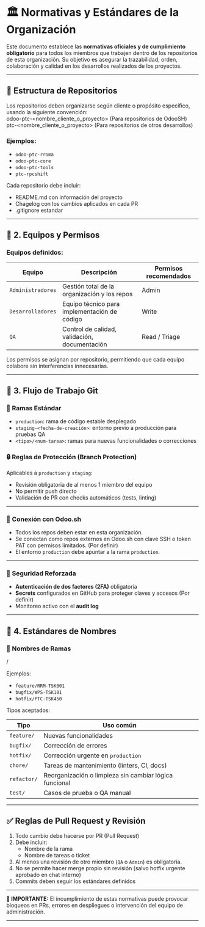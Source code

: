# 🏛️ Normativas y Estándares de la Organización

Este documento establece las **normativas oficiales y de cumplimiento obligatorio** para todos los miembros que trabajen dentro de los repositorios de esta organización. Su objetivo es asegurar la trazabilidad, orden, colaboración y calidad en los desarrollos realizados de los proyectos.

---

## 📂 Estructura de Repositorios

Los repositorios deben organizarse según cliente o propósito específico, usando la siguiente convención:  
odoo-ptc-<nombre_cliente_o_proyecto> (Para repositorios de OdooSH)
ptc-<nombre_cliente_o_proyecto> (Para repositorios de otros desarrollos)

### Ejemplos:
- `odoo-ptc-rroma`
- `odoo-ptc-core`
- `odoo-ptc-tools`
- `ptc-rpcshift`

Cada repositorio debe incluir:
- README.md con información del proyecto
- Chagelog con los cambios aplicados en cada PR
- .gitignore estandar

---

## 👥 2. Equipos y Permisos
  
### Equipos definidos:
| Equipo           | Descripción                                      | Permisos recomendados |
|------------------|--------------------------------------------------|------------------------|
| `Administradores`| Gestión total de la organización y los repos     | Admin                  |
| `Desarrolladores`| Equipo técnico para implementación de código     | Write                  |
| `QA`             | Control de calidad, validación, documentación    | Read / Triage          |

Los permisos se asignan por repositorio, permitiendo que cada equipo colabore sin interferencias innecesarias.

---

## 🔁 3. Flujo de Trabajo Git

### 📌 Ramas Estándar
- `production`: rama de código estable desplegado
- `staging-<fecha-de-creación>`: entorno previo a producción para pruebas QA
- `<tipo>/<num-tarea>`: ramas para nuevas funcionalidades o correcciones

### 🔒 Reglas de Protección (Branch Protection)
Aplicables a `production` y `staging`:
- Revisión obligatoria de al menos 1 miembro del equipo
- No permitir push directo
- Validación de PR con checks automáticos (tests, linting)

---

### 🔗 Conexión con Odoo.sh
- Todos los repos deben estar en esta organización.
- Se conectan como repos externos en Odoo.sh con clave SSH o token PAT con permisos limitados. (Por definir)
- El entorno `production` debe apuntar a la rama `production`.

---

### 🔐 Seguridad Reforzada
- **Autenticación de dos factores (2FA)** obligatoria
- **Secrets** configurados en GitHub para proteger claves y accesos (Por definir)
- Monitoreo activo con el **audit log**

---

## 📝 4. Estándares de Nombres

### 📛 Nombres de Ramas
<tipo>/<num-tarea> 

Ejemplos:
- `feature/RRM-TSK001`
- `bugfix/WPS-TSK101`
- `hotfix/PTC-TSK450`

Tipos aceptados:

| Tipo       | Uso común                                              |
|------------|--------------------------------------------------------|
| `feature/` | Nuevas funcionalidades                                 |
| `bugfix/`  | Corrección de errores                                  |
| `hotfix/`  | Corrección urgente en `production`                     |
| `chore/`   | Tareas de mantenimiento (linters, CI, docs)            |
| `refactor/`| Reorganización o limpieza sin cambiar lógica funcional |
| `test/`    | Casos de prueba o QA manual                            |


---

## ✅ Reglas de Pull Request y Revisión

1. Todo cambio debe hacerse por PR (Pull Request)
2. Debe incluir:
   - Nombre de la rama
   - Nombre de tareas o ticket
3. Al menos una revisión de otro miembro (`QA` o `Admin`) es obligatoria.
4. No se permite hacer merge propio sin revisión (salvo hotfix urgente aprobado en chat interno)
5. Commits deben seguir los estándares definidos

---

**🔔 IMPORTANTE:** El incumplimiento de estas normativas puede provocar bloqueos en PRs, errores en despliegues o intervención del equipo de administración.

---

